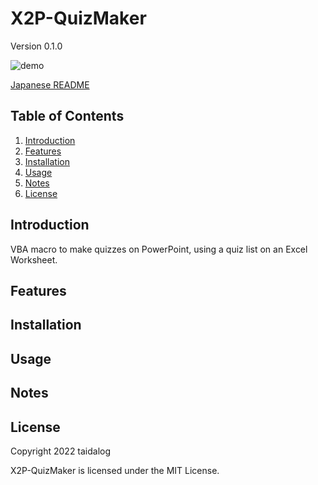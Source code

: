 # X2P-QuizMaker

Version 0.1.0

![demo](https://github.com/taidalog/X2P-QuizMaker/blob/images/image/demo.gif)

[Japanese README](README.ja.md)

## Table of Contents

1. [Introduction](#Introduction)
1. [Features](#Features)
1. [Installation](#Installation)
1. [Usage](#Usage)
1. [Notes](#Notes)
1. [License](#License)


## Introduction

VBA macro to make quizzes on PowerPoint, using a quiz list on an Excel Worksheet.


## Features


## Installation


## Usage


## Notes


## License

Copyright 2022 taidalog

X2P-QuizMaker is licensed under the MIT License.
